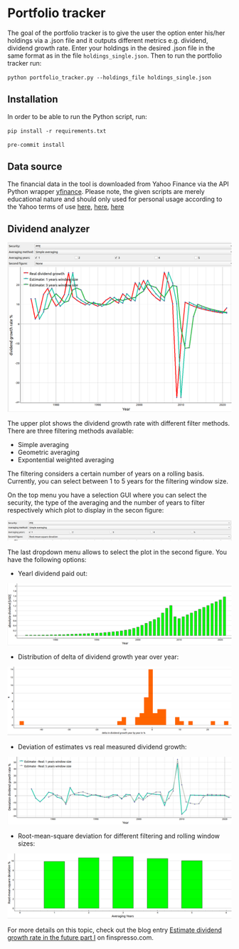 # Portfolio tracker
The goal of the portfolio tracker is to give the user the option enter his/her holdings via a .json file and it outputs different metrics e.g. dividend, dividend growth rate. Enter your holdings in the desired .json file in the same format as in the file `holdings_single.json`. Then to run the portfolio tracker run:

`python portfolio_tracker.py --holdings_file holdings_single.json`

## Installation
In order to be able to run the Python script, run:

`pip install -r requirements.txt`

`pre-commit install`

## Data source
The financial data in the tool is downloaded from Yahoo Finance via the API Python wrapper [yfinance](https://github.com/ranaroussi/yfinance). Please note, the given scripts are merely educational nature and should only used for personal usage according to the Yahoo terms of use [here](https://policies.yahoo.com/us/en/yahoo/terms/product-atos/apiforydn/index.htm), [here](https://legal.yahoo.com/us/en/yahoo/terms/otos/index.html), [here](https://policies.yahoo.com/us/en/yahoo/terms/index.htm)

## Dividend analyzer

![dividend1](images/dividend3.png)

The upper plot shows the dividend growth rate with different filter methods. There are three filtering methods available:

* Simple averaging
* Geometric averaging
* Expontential weighted averaging

The filtering considers a certain number of years on a rolling basis. Currently, you can select between 1 to 5 years for the filtering window size.




On the top menu you have a selection GUI where you can select the security, the type of the averaging and the number of years to filter respectively which plot to display in the secon figure:

![meanu_bar](images/menu_bar.png)


The last dropdown menu allows to select the plot in the second figure. You have the following options:

* Yearl dividend paid out:

![dividend2](images/dividend2.png)

* Distribution of delta of dividend growth year over year:

![delta_growth](images/delta_growth.png)

* Deviation of estimates vs real measured dividend growth:

![deviation](images/deviation.png)

* Root-mean-square deviation for different filtering and rolling window sizes:

![rmsd](images/rmsd.png)




For more details on this topic, check out the blog entry [Estimate dividend growth rate in the future part I](https://www.finspresso.com/2022/02/19/estimate-dividend-growth-rate-in-the-future-part-i/) on finspresso.com.
